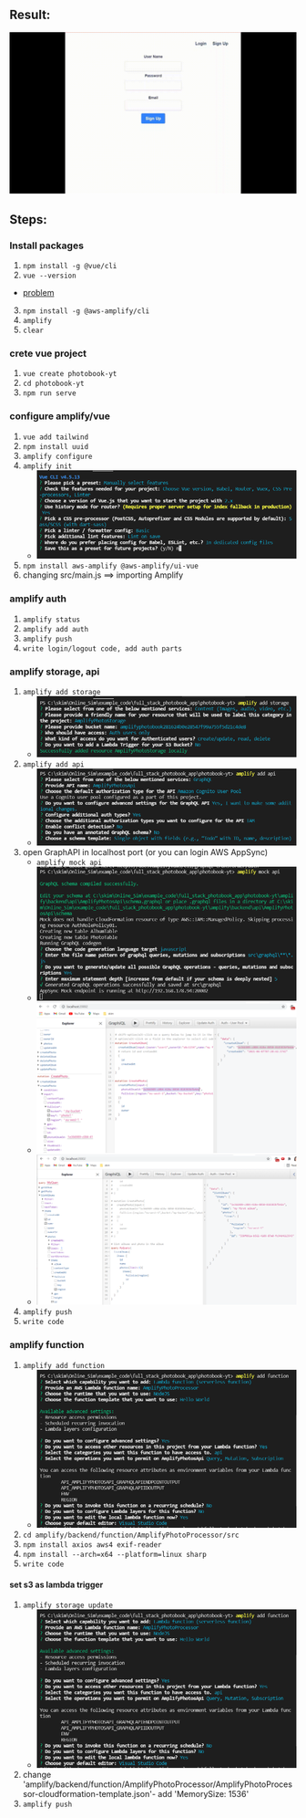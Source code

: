 ## Result:
![result](./assets/amplify_vue_photo.gif)

## Steps:
### Install packages
1. `npm install -g @vue/cli`
2. `vue --version`
-   [problem](https://dewcodes.com/tutorials/solution-vue-cli-error-in-vs-code-vue-ps1-cannot-be-loaded/)
3. `npm install -g @aws-amplify/cli`
4. `amplify`
5. `clear`
### crete vue project
1. `vue create photobook-yt`
2. `cd photobook-yt`
3. `npm run serve`
### configure amplify/vue
1. `vue add tailwind`
2. `npm install uuid`
3. `amplify configure`
4. `amplify init`
   - ![amplify init](./assets/1.png)
5. `npm install aws-amplify @aws-amplify/ui-vue`
 6. changing src/main.js ==> importing Amplify

### amplify auth
1. `amplify status`
2. `amplify add auth`
3. `amplify push`
4. `write login/logout code, add auth parts`

### amplify storage, api
1. `amplify add storage`
   - ![amplify add storage](./assets/2.png)
2. `amplify add api`
   - ![amplify add api](./assets/3.png)
3. open GraphAPI in localhost port (or you can login AWS AppSync)
    - `amplify mock api`
    - ![amplify add api](./assets/4.png)
    - ![amplify add api](./assets/5.png)
    - ![amplify add api](./assets/6.png)
4. `amplify push`
5. `write code`

### amplify function
1. `amplify add function`
   - ![amplify add api](./assets/7.png)
2. `cd amplify/backend/function/AmplifyPhotoProcessor/src`
3. `npm install axios aws4 exif-reader`
4. `npm install --arch=x64 --platform=linux sharp`
5. `write code`
   
#### set s3 as lambda trigger
1. `amplify storage update`
   - ![amplify add api](./assets/7.png)
2. change 'amplify/backend/function/AmplifyPhotoProcessor/AmplifyPhotoProcessor-cloudformation-template.json'- add 'MemorySize: 1536'
3. `amplify push`


